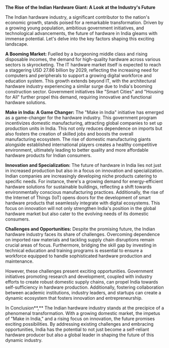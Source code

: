 ﻿---
published: true
layout: post
author: Jayesh Pathak
categories:
  - Industry
image: assets/images/cp.jpg
featured: true
---
**The Rise of the Indian Hardware Giant: A Look at the Industry's Future** 

The Indian hardware industry, a significant contributor to the nation's economic growth, stands poised for a remarkable transformation. Driven by a growing young population, ambitious government initiatives, and technological advancements, the future of hardware in India gleams with immense potential. Let's delve into the key factors shaping this exciting landscape. 

**A Booming Market:** Fuelled by a burgeoning middle class and rising disposable incomes, the demand for high-quality hardware across various sectors is skyrocketing. The IT hardware market itself is expected to reach a staggering USD 27.86 billion by 2029, reflecting the increasing need for computers and peripherals to support a growing digital workforce and education system. This growth extends beyond IT, with the architectural hardware industry experiencing a similar surge due to India's booming construction sector. Government initiatives like "Smart Cities" and "Housing for All" further propel this demand, requiring innovative and functional hardware solutions. 

**Make in India: A Game Changer:** The "Make in India" initiative has emerged as a game-changer for the hardware industry. This government program incentivizes domestic manufacturing, attracting global companies to set up production units in India. This not only reduces dependence on imports but also fosters the creation of skilled jobs and boosts the overall manufacturing ecosystem. The rise of domestic manufacturing giants alongside established international players creates a healthy competitive environment, ultimately leading to better quality and more affordable hardware products for Indian consumers. 

**Innovation and Specialization:** The future of hardware in India lies not just in increased production but also in a focus on innovation and specialization. Indian companies are increasingly developing niche products catering to specific needs. For instance, there's a growing demand for energy-efficient hardware solutions for sustainable buildings, reflecting a shift towards environmentally conscious manufacturing practices. Additionally, the rise of the Internet of Things (IoT) opens doors for the development of smart hardware products that seamlessly integrate with digital ecosystems. This focus on innovation will not only strengthen India's position in the global hardware market but also cater to the evolving needs of its domestic consumers. 

**Challenges and Opportunities:** Despite the promising future, the Indian hardware industry faces its share of challenges. Overcoming dependence on imported raw materials and tackling supply chain disruptions remain crucial areas of focus. Furthermore, bridging the skill gap by investing in technical education and training programs is essential to ensure a workforce equipped to handle sophisticated hardware production and maintenance. 

However, these challenges present exciting opportunities. Government initiatives promoting research and development, coupled with industry efforts to create robust domestic supply chains, can propel India towards self-sufficiency in hardware production. Additionally, fostering collaboration between academic institutions, industry leaders, and startups can create a dynamic ecosystem that fosters innovation and entrepreneurship. 

In Conclusion**,** The Indian hardware industry stands at the precipice of a phenomenal transformation. With a growing domestic market, the impetus of "Make in India," and a rising focus on innovation, the future promises exciting possibilities. By addressing existing challenges and embracing opportunities, India has the potential to not just become a self-reliant hardware producer but also a global leader in shaping the future of this dynamic industry. 
